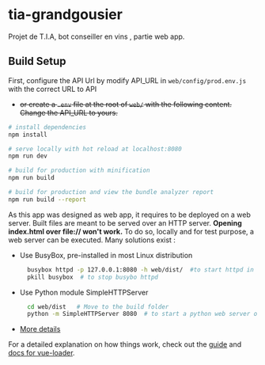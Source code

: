 # tia-grandgousier

Projet de T.I.A, bot conseiller en vins , partie web app.

## Build Setup

First, configure the API Url by modify API_URL in `web/config/prod.env.js` with the correct URL to API

* ~~or create a `.env` file at the root of ``web/`` with the following content. Change the API_URL to yours.~~

``` bash
# install dependencies
npm install

# serve locally with hot reload at localhost:8080
npm run dev

# build for production with minification
npm run build

# build for production and view the bundle analyzer report
npm run build --report

```

As this app was designed as web app, it requires to be deployed on a web server. Built files are meant to be served over an HTTP server. **Opening index.html over file:// won't work.**
To do so, locally and for test purpose, a web server can be executed. Many solutions exist :

* Use BusyBox, pre-installed in most Linux distribution

  ```bash
    busybox httpd -p 127.0.0.1:8080 -h web/dist/  #to start httpd in web/dist
    pkill busybox  # to stop busybo httpd
  ```
* Use Python module SimpleHTTPServer

  ```bash
    cd web/dist   # Move to the build folder
    python -m SimpleHTTPServer 8080  # to start a python web server on port 8080
  ```

* [More details](https://www.pcsuggest.com/best-lightweight-web-server-linux/)

For a detailed explanation on how things work, check out the [guide](http://vuejs-templates.github.io/webpack/) and [docs for vue-loader](http://vuejs.github.io/vue-loader).
